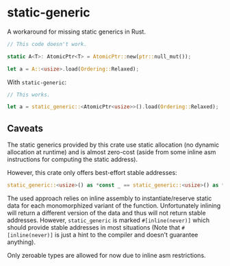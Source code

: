 # static-generic

A workaround for missing static generics in Rust.

```rust
// This code doesn't work.

static A<T>: AtomicPtr<T> = AtomicPtr::new(ptr::null_mut());

let a = A::<usize>.load(Ordering::Relaxed);
```

With `static-generic`:

```rust
// This works.

let a = static_generic::<AtomicPtr<usize>>().load(Ordering::Relaxed);
```

## Caveats

The static generics provided by this crate use static allocation (no dynamic allocation at runtime) and is almost zero-cost (aside from some inline asm instructions for computing the static address).

However, this crate only offers best-effort stable addresses:

```rust
static_generic::<usize>() as *const _ == static_generic::<usize>() as *const _
```

The used approach relies on inline assembly to instantiate/reserve static data for each monomorphized variant of the function.
Unfortunately inlining will return a different version of the data and thus will not return stable addresses.
However, `static_generic` is marked `#[inline(never)]` which should provide stable addresses in most situations
(Note that `#[inline(never)]` is just a hint to the compiler and doesn't guarantee anything).

Only zeroable types are allowed for now due to inline asm restrictions.
